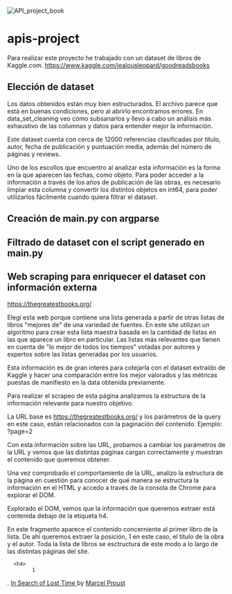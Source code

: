 




![API_project_book](/API_PROJECT_CABECERA.png)





# apis-project

Para realizar este proyecto he trabajado con un dataset de libros de Kaggle.com.
https://www.kaggle.com/jealousleopard/goodreadsbooks

## Elección de dataset

Los datos obtenidos están muy bien estructurados. 
El archivo parece que está en buenas condiciones, pero al abrirlo encontramos errores.
En data_set_cleaning veo cómo subsanarlos y llevo a cabo un análisis más exhaustivo de las columnas y datos para entender mejor la información.

Este dataset cuenta con cerca de 12000 referencias clasificadas por título, autor, fecha de publicación y puntuación media, además del número de páginas y reviews.

Uno de los escollos que encuentro al analizar esta información es la forma en la que aparecen las fechas, como objeto.
Para poder acceder a la información a través de los años de publicación de las obras, es necesario limpiar esta columna y convertir los distintos objetos en int64, para poder utilizarlos fácilmente cuando quiera filtrar el dataset.



## Creación de main.py con argparse


## Filtrado de dataset con el script generado en main.py


##  Web scraping para enriquecer el dataset con información externa

https://thegreatestbooks.org/


Elegí esta web porque contiene una lista generada a partir de otras listas de libros "mejores de" de una variedad de fuentes.
En este site utilizan un algoritmo para crear esta lista maestra basada en la cantidad de listas en las que aparece un libro en particular. Las listas más relevantes que tienen en cuenta  de "lo mejor de todos los tiempos" votadas por autores y expertos sobre las listas generadas por los usuarios. 

Esta información es de gran interés para cotejarla con el dataset extraído de Kaggle y hacer una comparación entre los mejor valorados y las métricas puestas de manifiesto en la data obtenida previamente.

Para realizar el scrapeo de esta página analizamos la estructura de la información relevante para nuestro objetivo.

La URL base es https://thegreatestbooks.org/ y los parámetros de la query en este caso, están relacionados con la paginación del contenido. Ejemplo: ?page=2

Con esta información sobre las URL, probamos a cambiar los parámetros de la URL y vemos que las distintas páginas cargan correctamente y muestran el contenido que queremos obtener.

Una vez comprobado el comportamiento de la URL, analizo la estructura de la página en cuestión para conocer de qué manera se estructura la información en el HTML y accedo a través de la consola de Chrome para explorar el DOM.

Explorado el DOM, vemos que la información que queremos extraer está contenida debajo de la etiqueta h4.

En este fragmento aparece el contenido concerniente al primer libro de la lista.
De ahí queremos extraer la posición, 1 en este caso, el título de la obra y el autor.
Toda la lista de libros se esctructura de este modo a lo largo de las distintas páginas del site.

      <h4>
            1
. <a href="/items/225">In Search of Lost Time </a> by <a href="/authors/4798">Marcel Proust</a>
        </h4> 
        
        
        
        
        
        
        
        
        
        
        
        
        
        
        
        
        
        